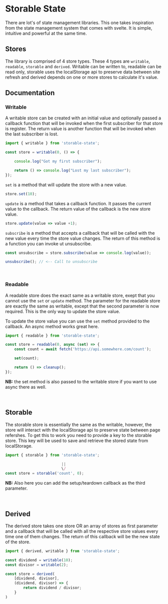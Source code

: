 # Storable State

There are lot's of state management libraries. This one takes inspiration from the state management system that comes with svelte. It is simple, intuitive and powerful at the same time.

## Stores

The library is comprised of 4 store types. These 4 types are `writable`, `readable`, `storable` and `derived`. Writable can be written to, readable can be read only, storable uses the localStorage api to preserve data between site refresh and derived depends on one or more stores to calculate it's value.

## Documentation

### Writable

A writable store can be created with an initial value and optionally passed a callback function that will be invoked when the first subscriber for that store is register. The return value is another function that will be invoked when the last subscriber is lost.

```js
import { writable } from 'storable-state';

const store = writable(0, () => {

    console.log("Got my first subscriber");

    return () => console.log("Lost my last subscriber");
});
```

`set` is a method that will update the store with a new value.

```js
store.set(10);
```

`update` is a method that takes a callback function. It passes the current value to the callback. The return value of the callback is the new store value.

```js
store.update(value => value +1);
```

`subscribe` is a method that accepts a callback that will be called with the new value every time the store value changes. The return of this method is a function you can invoke ut unsubscribe.

```js
const unsubscribe = store.subscribe(value => console.log(value));

unsubscribe(); // <-- Call to unsubscribe
```

<br>

### Readable

A readable store does the exact same as a writable store, exept that you cannot use the `set` or `update` method. The parameter for the readable store are exactly the same as writable, except that the second parameter is now required. This is the only way to update the store value.

To update the store value you can use the `set` method provided to the callback. An async method works great here.

```js
import { readable } from 'storable-state';

const store = readable(0, async (set) => {
    const count = await fetch('https://api.somewhere.com/count');

    set(count);

    return () => cleanup();
});
```

**NB:** the set method is also passed to the writable store if you want to use async there as well.

<br>

## Storable

The storable store is essentially the same as the writable, however, the store will interact with the localStorage api to preserve state between page refershes. To get this to work you need to provide a key to the storable store. This key will be used to save and retrieve the stored state from localStorage.

```js
import { storable } from 'storable-state';

                         ||
                         \/
const store = storable('count', 0);
```

**NB:** Also here you can add the setup/teardown callback as the third parameter.

<br>

## Derived

The derived store takes one store OR an array of stores as first parameter and a callback that will be called with all the respective store values every time one of them changes. The return of this callback will be the new state of the store.

```js
import { derived, writable } from 'storable-state';

const dividend = writable(10);
const divisor = writable(2);

const store = derived(
    [dividend, divisor],
    (dividend, divisor) => {
        return dividend / divisor;
    }
)
```